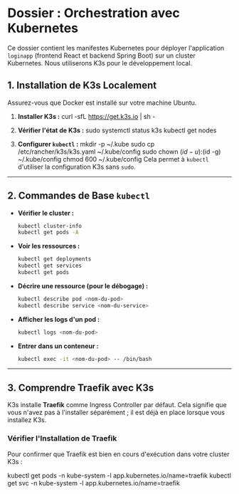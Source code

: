# Dossier : Orchestration avec Kubernetes

Ce dossier contient les manifestes Kubernetes pour déployer l'application `loginapp` (frontend React et backend Spring Boot) sur un cluster Kubernetes. Nous utiliserons K3s pour le développement local.

## 1. Installation de K3s Localement

Assurez-vous que Docker est installé sur votre machine Ubuntu.

1.  **Installer K3s :**
    curl -sfL https://get.k3s.io | sh -
2.  **Vérifier l'état de K3s :**
    sudo systemctl status k3s
    kubectl get nodes
  
3.  **Configurer `kubectl` :**
    mkdir -p ~/.kube
    sudo cp /etc/rancher/k3s/k3s.yaml ~/.kube/config
    sudo chown $(id -u):$(id -g) ~/.kube/config
    chmod 600 ~/.kube/config
    Cela permet à `kubectl` d'utiliser la configuration K3s sans `sudo`.

---

## 2. Commandes de Base `kubectl`

* **Vérifier le cluster :**
    ```bash
    kubectl cluster-info
    kubectl get pods -A
    ```
* **Voir les ressources :**
    ```bash
    kubectl get deployments
    kubectl get services
    kubectl get pods
    ```
* **Décrire une ressource (pour le débogage) :**
    ```bash
    kubectl describe pod <nom-du-pod>
    kubectl describe service <nom-du-service>
    ```
* **Afficher les logs d'un pod :**
    ```bash
    kubectl logs <nom-du-pod>
    ```
* **Entrer dans un conteneur :**
    ```bash
    kubectl exec -it <nom-du-pod> -- /bin/bash
    ```

---

## 3. Comprendre Traefik avec K3s

K3s installe **Traefik** comme Ingress Controller par défaut. Cela signifie que vous n'avez pas à l'installer séparément ; il est déjà en place lorsque vous installez K3s.

### Vérifier l'Installation de Traefik

Pour confirmer que Traefik est bien en cours d'exécution dans votre cluster K3s :


kubectl get pods -n kube-system -l app.kubernetes.io/name=traefik
kubectl get svc -n kube-system -l app.kubernetes.io/name=traefik
